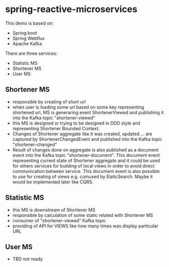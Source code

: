 # spring-reactive-microservices

This demo is based on:
- Spring boot
- Spring Webflux 
- Apache Kafka

There are three services:

- Statistic MS
- Shortener MS
- User MS

## Shortener MS
- responsible by creating of short url
- when user is loading some url based on some key representing shortened url, MS is generaring event ShortenerViewed and publishing it into the Kafka topic "shortener-viewed"
- this MS is designed or trying to be designed in DDD style and representing Shortener Bounded Context.
- Changes of Shortener aggregate like it was created, updated ... are captured by ShortenerChangedEvent and published into the Kafka topic "shortener-changed"
- Result of changes done on aggregate is also published as a document event into the Kafka topic "shortener-document". 
This document event representing current state of Shortener aggregate and it could be used for others services for 
building of local views in order to avoid direct communication between service. This document event is also possible to use for creating of views e.g. comused by ElaticSearch. Maybe it would be implemented later like CQRS.

## Statistic MS
- this MS is downstream of Shortener MS
- responsible by calculation of some static related with Shortener MS
- consumer of "shortener-viewed" Kafka topic
- providing of API for VIEWS like how many times was display particular URL

## User MS
- TBD not ready

